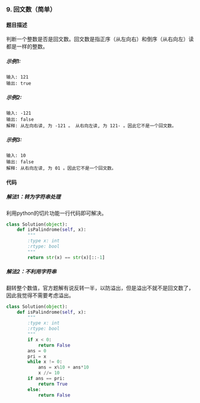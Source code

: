### 9. 回文数（简单）
#### 题目描述
判断一个整数是否是回文数。回文数是指正序（从左向右）和倒序（从右向左）读都是一样的整数。
##### 示例1:
```
输入: 121
输出: true
```
##### 示例2:
```
输入: -121
输出: false
解释: 从左向右读, 为 -121 。 从右向左读, 为 121- 。因此它不是一个回文数。
```
##### 示例3:
```
输入: 10
输出: false
解释: 从右向左读, 为 01 。因此它不是一个回文数。
```
#### 代码
##### 解法1：转为字符串处理
利用python的切片功能一行代码即可解决。
```python
class Solution(object):
    def isPalindrome(self, x):
        """
        :type x: int
        :rtype: bool
        """
        return str(x) == str(x)[::-1]
```
##### 解法2：不利用字符串
翻转整个数值，官方题解有说反转一半，以防溢出，但是溢出不就不是回文数了，因此我觉得不需要考虑溢出。
```python
class Solution(object):
    def isPalindrome(self, x):
        """
        :type x: int
        :rtype: bool
        """
        if x < 0:
            return False
        ans = 0
        pri = x
        while x != 0:
            ans = x%10 + ans*10
            x //= 10
        if ans == pri:
            return True
        else:
            return False
```